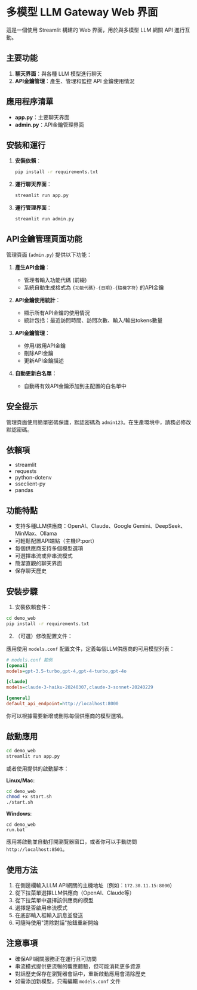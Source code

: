# 多模型 LLM Gateway Web 界面

這是一個使用 Streamlit 構建的 Web 界面，用於與多模型 LLM 網關 API 進行互動。

## 主要功能

1. **聊天界面**：與各種 LLM 模型進行聊天
2. **API金鑰管理**：產生、管理和監控 API 金鑰使用情況

## 應用程序清單

- **app.py**：主要聊天界面
- **admin.py**：API金鑰管理界面

## 安裝和運行

1. **安裝依賴**：
   ```bash
   pip install -r requirements.txt
   ```

2. **運行聊天界面**：
   ```bash
   streamlit run app.py
   ```

3. **運行管理界面**：
   ```bash
   streamlit run admin.py
   ```

## API金鑰管理頁面功能

管理頁面 (`admin.py`) 提供以下功能：

1. **產生API金鑰**：
   - 管理者輸入功能代碼 (前綴)
   - 系統自動生成格式為 `{功能代碼}-{日期}-{隨機字符}` 的API金鑰

2. **API金鑰使用統計**：
   - 顯示所有API金鑰的使用情況
   - 統計包括：最近訪問時間、訪問次數、輸入/輸出tokens數量

3. **API金鑰管理**：
   - 停用/啟用API金鑰
   - 刪除API金鑰
   - 更新API金鑰描述

4. **自動更新白名單**：
   - 自動將有效API金鑰添加到主配置的白名單中

## 安全提示

管理頁面使用簡單密碼保護，默認密碼為 `admin123`。在生產環境中，請務必修改默認密碼。

## 依賴項

- streamlit
- requests
- python-dotenv
- sseclient-py
- pandas

## 功能特點

- 支持多種LLM供應商：OpenAI、Claude、Google Gemini、DeepSeek、MinMax、Ollama
- 可輕鬆配置API端點（主機IP:port）
- 每個供應商支持多個模型選項
- 可選擇串流或非串流模式
- 簡潔直觀的聊天界面
- 保存聊天歷史

## 安裝步驟

1. 安裝依賴套件：

```bash
cd demo_web
pip install -r requirements.txt
```

2. （可選）修改配置文件：

應用使用 `models.conf` 配置文件，定義每個LLM供應商的可用模型列表：

```ini
# models.conf 範例
[openai]
models=gpt-3.5-turbo,gpt-4,gpt-4-turbo,gpt-4o

[claude]
models=claude-3-haiku-20240307,claude-3-sonnet-20240229

[general]
default_api_endpoint=http://localhost:8000
```

你可以根據需要新增或刪除每個供應商的模型選項。

## 啟動應用

```bash
cd demo_web
streamlit run app.py
```

或者使用提供的啟動腳本：

**Linux/Mac**:
```bash
cd demo_web
chmod +x start.sh
./start.sh
```

**Windows**:
```
cd demo_web
run.bat
```

應用將啟動並自動打開瀏覽器窗口，或者你可以手動訪問 `http://localhost:8501`。

## 使用方法

1. 在側邊欄輸入LLM API網關的主機地址（例如：`172.30.11.15:8000`）
2. 從下拉菜單選擇LLM供應商（OpenAI、Claude等）
3. 從下拉菜單中選擇該供應商的模型
4. 選擇是否啟用串流模式
5. 在底部輸入框輸入訊息並發送
6. 可隨時使用"清除對話"按鈕重新開始

## 注意事項

- 確保API網關服務正在運行且可訪問
- 串流模式提供更流暢的響應體驗，但可能消耗更多資源
- 對話歷史保存在瀏覽器會話中，重新啟動應用會清除歷史
- 如需添加新模型，只需編輯 `models.conf` 文件 

